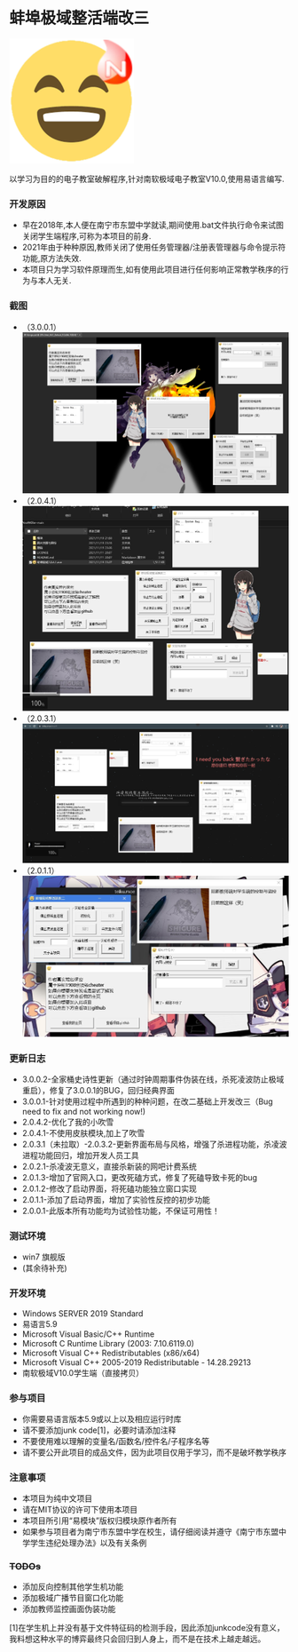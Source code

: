 # 蚌埠极域整活端改三

![LOGO](https://raw.githubusercontent.com/M3351AN/NsoftKiller/main/%E5%9B%BE%E7%89%87%E8%B5%84%E6%BA%90%E4%B8%8E%E5%9B%BE%E6%A0%87/%E6%9E%81%E5%9F%9F%E9%BB%84%E8%B1%86.png)

以学习为目的的电子教室破解程序,针对南软极域电子教室V10.0,使用易语言编写.
### 开发原因
- 早在2018年,本人便在南宁市东盟中学就读,期间使用.bat文件执行命令来试图关闭学生端程序,可称为本项目的前身.
- 2021年由于种种原因,教师关闭了使用任务管理器/注册表管理器与命令提示符功能,原方法失效.
- 本项目只为学习软件原理而生,如有使用此项目进行任何影响正常教学秩序的行为与本人无关.



### 截图
- （3.0.0.1）
![SCREENSHOT3001](https://raw.githubusercontent.com/M3351AN/NsoftKiller/main/%E5%9B%BE%E7%89%87%E8%B5%84%E6%BA%90%E4%B8%8E%E5%9B%BE%E6%A0%87/SCREENSHOT3001.png)
- （2.0.4.1）
![SCREENSHOT2041](https://raw.githubusercontent.com/M3351AN/NsoftKiller/main/%E5%9B%BE%E7%89%87%E8%B5%84%E6%BA%90%E4%B8%8E%E5%9B%BE%E6%A0%87/SCREENSHOT2041.jpg)
- （2.0.3.1）
![SCREENSHOT2031](https://raw.githubusercontent.com/M3351AN/NsoftKiller/main/%E5%9B%BE%E7%89%87%E8%B5%84%E6%BA%90%E4%B8%8E%E5%9B%BE%E6%A0%87/SCREENSHOT2031.jpg)
- （2.0.1.1）
![SCREENSHOT](https://raw.githubusercontent.com/M3351AN/NsoftKiller/main/%E5%9B%BE%E7%89%87%E8%B5%84%E6%BA%90%E4%B8%8E%E5%9B%BE%E6%A0%87/SCREENSHOT.JPG)
### 更新日志
- 3.0.0.2-全家桶史诗性更新（通过时钟周期事件伪装在线，杀死凌波防止极域重启），修复了3.0.0.1的BUG，回归经典界面
- 3.0.0.1-针对使用过程中所遇到的种种问题，在改二基础上开发改三（Bug need to fix and not working now!)
- 2.0.4.2-优化了我的小吹雪
- 2.0.4.1-不使用皮肤模块,加上了吹雪
- 2.0.3.1（未拉取）-2.0.3.2-更新界面布局与风格，增强了杀进程功能，杀凌波进程功能回归，增加开发人员工具
- 2.0.2.1-杀凌波无意义，直接杀新装的网吧计费系统
- 2.0.1.3-增加了官网入口，更改死磕方式，修复了死磕导致卡死的bug
- 2.0.1.2-修改了启动界面，将死磕功能独立窗口实现
- 2.0.1.1-添加了启动界面，增加了实验性反控的初步功能
- 2.0.0.1-此版本所有功能均为试验性功能，不保证可用性！
### 测试环境
- win7 旗舰版
- (其余待补充)

### 开发环境
- Windows SERVER 2019 Standard
- 易语言5.9
- Microsoft Visual Basic/C++ Runtime
- Microsoft C Runtime Library (2003: 7.10.6119.0)
- Microsoft Visual C++ Redistributables (x86/x64)
- Microsoft Visual C++ 2005-2019 Redistributable - 14.28.29213
- 南软极域V10.0学生端（直接拷贝）
### 参与项目
- 你需要易语言版本5.9或以上以及相应运行时库
- 请不要添加junk code[1]，必要时请添加注释
- 不要使用难以理解的变量名/函数名/控件名/子程序名等
- 请不要公开此项目的成品文件，因为此项目仅用于学习，而不是破坏教学秩序
### 注意事项
- 本项目为纯中文项目
- 请在MIT协议的许可下使用本项目
- 本项目所引用“易模块”版权归模块原作者所有
- 如果参与项目者为南宁市东盟中学在校生，请仔细阅读并遵守《南宁市东盟中学学生违纪处理办法》以及有关条例
### ~~TODOs~~
- 添加反向控制其他学生机功能
- 添加极域广播节目窗口化功能
- 添加教师监控画面伪装功能

[1]在学生机上并没有基于文件特征码的检测手段，因此添加junkcode没有意义，我料想这种水平的博弈最终只会回归到人身上，而不是在技术上越走越远。
